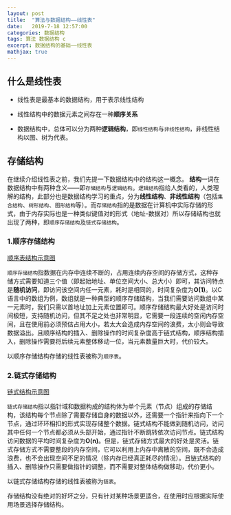 ```yaml
---
layout: post
title:  "算法与数据结构——线性表"
date:   2019-7-18 12:57:00
categories: 数据结构
tags: 算法 数据结构 c
excerpt: 数据结构的基础——线性表
mathjax: true
---
```


## 什么是线性表

+ 线性表是最基本的数据结构，用于表示线性结构

+ 线性结构中的数据元素之间存在一种**顺序关系**

+ 数据结构中，总体可以分为两种**逻辑结构**，即`线性结构`与`非线性结构`，非线性结构以图、树为代表。

## 存储结构

在继续介绍线性表之前，我们先提一下数据结构中的结构这一概念。
**结构**一词在数据结构中有两种含义——即`存储结构`与`逻辑结构`。`逻辑结构`指给人类看的，人类理解的结构，此部分也是数据结构学习的重点，分为**线性结构**、**非线性结构**（包括`集合结构`、`树形结构`、`图形结构`等）。而`存储结构`指的是数据在计算机中实际存储的形式，由于内存实际也是一种类似键值对的形式（地址-数据对）所以存储结构也就出现了两种，即`顺序存储结构`及`链式存储结构`。  

### 1.顺序存储结构

[顺序表结构示意图](https://ForthTurn.github.io/image/顺序表.png)  

`顺序存储结构`指数据在内存中连续不断的，占用连续内存空间的存储方式，这种存储方式需要知道三个值（即起始地址、单位空间大小、总大小）即可，其访问特点是**随机访问**，即访问该空间内任一元素，耗时是相同的，时间复杂度为**O(1)**。以C语言中的数组为例，数组就是一种典型的顺序存储结构，当我们需要访问数组中某一元素时，我们只需以首地址加上元素位置即可。顺序存储结构最大好处是访问时间极短，支持随机访问，但其不足之处也非常明显，它需要一段连续的空闲内存空间，且在使用前必须预估占用大小，若太大会造成内存空间的浪费，太小则会导致数据溢出。且顺序结构的插入、删除操作的时间复杂度高于链式结构，顺序结构插入，删除操作需要将后续元素整体移动一位，当元素数量巨大时，代价较大。

以顺序存储结构存储的线性表被称为`顺序表`。

### 2.链式存储结构

[链式结构示意图](https://ForthTurn.github.io/image/链表.png)  

`链式存储结构`指以指针域和数据构成的结构体为单个元素（节点）组成的存储结构，该结构每个节点除了需要存储自身的数据以外，还需要一个指针来指向下一个节点，通过环环相扣的形式实现存储整个数据。链式结构不能做到随机访问，访问其中任何一个节点都必须从头部开始，通过指针不断跳转依次访问节点。链式结构访问数据的平均时间复杂度为**O(n)**。但是，链式存储方式最大的好处是灵活。链式存储方式不需要整段的内存空间，它可以利用上内存中离散的空间，既不会造成浪费，也不会出现空间不足的情况（除内存已经真正耗尽的情况）。且链式结构的插入、删除操作只需要做指针的调整，而不需要对整体结构做移动，代价更小。  

以链式存储结构存储的线性表被称为`链表`。

存储结构没有绝对的好坏之分，只有针对某种场景更适合，在使用时应根据实际使用场景选择存储结构。
